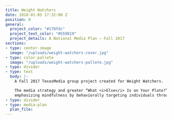 ```yaml
---
title: Weight Watchers
date: 2018-01-05 17:32:00 Z
position: 8
general:
  project_color: "#178fdc"
  project_text_color: "#559819"
  project_details: A National Media Plan – Fall 2017
sections:
- type: center-image
  image: "/uploads/weight-watchers-cover.jpg"
- type: color-pallete
  image: "/uploads/weight-watchers-pallete.jpg"
- type: divider
- type: text
  body: |-
    A Fall 2017 TexasMedia group project created for Weight Watchers.

    The media strategy and greater “What <i>Else</i> Is on Your Plate?” campaign revolved around
    emphasizing mindfulness by behaviorally targeting individuals through unique Milestone Moment placements.
- type: divider
- type: media-plan
  plan_file: 
---
```


